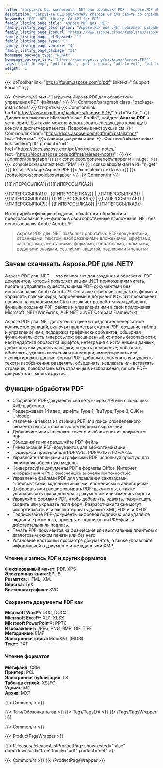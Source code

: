 ```yaml
---
title: "Загрузить DLL компонента .NET для обработки PDF | Aspose.PDF API"
description: "Загрузите DLL-библиотеку классов C# для работы со страницами PDF, изображениями, вложениями, шрифтами, закладками, аннотациями, формами, водяными знаками, безопасностью и печатью через .NET API."
keywords: "PDF .NET Library, C# API for PDF"
family_listing_page_title: "Aspose.PDF для .NET"
family_listing_page_description: "Aspose.PDF для .NET позволяет разработчикам встраивать возможности создания, обработки и преобразования PDF-документов в свои приложения .NET. Он поддерживает работу со многими популярными форматами файлов, включая PDF, XFA, TXT, HTML, PCL, XML, XPS, EPUB, TEX и форматы файлов изображений."
family_listing_page_iconurl: "https://www.aspose.cloud/templates/aspose/App_Themes/V3/images/pdf/272x272/aspose_pdf-for-net-min.png"
family_listing_page_selfHosted: "1"
family_listing_page_type: "1"
family_listing_page_venture: "4"
family_listing_page_package: "31"
homepage_package_type: "NuGet"
homepage_package_link: "https://www.nuget.org/packages/Aspose.PDF/"
tags: ['pdf-to-bmp', 'pdf-to-doc', 'pdf-to-docx', 'pdf-to-emf', 'pdf-to-epub', 'pdf-to-excel', 'pdf-to-html', 'pdf-to-jpg', 'pdf-to-latex', 'pdf-to-pdfa', 'pdf-to-png', 'pdf-to-pptx', 'pdf-to-svg', 'pdf-to-text', 'pdf-to-text', 'pdf-to-tiff', 'pdf-to-xls', 'pdf-to-xlsx', 'pdf-to-xps', 'pdfa-to-pdf', 'xml-to-pdf', 'xps-to-pdf']
weight:  1
---
```


{{< dbToolbar link="https://forum.aspose.com/c/pdf" linktext=" Support Forum " >}}

{{< Common/h2 text="Загрузите Aspose.PDF для обработки и управления PDF-файлами"  >}}
{{< Common/paragraph class="package-instructions">}}
Открытым
{{< Common/link href="https://www.nuget.org/packages/Aspose.PDF/" text="NuGet"  >}}Диспетчер пакетов в Microsoft Visual Studio®, найдите <b>Aspose.PDF</b> и установите. Вы также можете использовать следующую команду в консоли диспетчера пакетов. Подробные инструкции см.
{{< Common/link href="https://docs.aspose.com/pdf/net/installation/" text="Монтаж"  >}}страница документации.
{{< Common/release-notes-link family="pdf" product="net" href="https://docs.aspose.com/pdf/net/release-notes/" text="https://docs.aspose.com/pdf/net/release-notes/"  >}}
{{< /Common/paragraph>}}
{{< consolebox/consoleboxwrapper id="nuget" >}}
       {{< consolebox/spantext text="PM" >}}
       {{< consolebox/textarea id="nuget" >}} Install-Package Aspose.PDF {{< /consolebox/textarea >}}
{{< /consolebox/consoleboxwrapper >}}
{{< Common/hr >}}

!{{ГИПЕРССЫЛКА1}} !{{ГИПЕРССЫЛКА2}}

{{ГИПЕРССЫЛКА1}} | {{ГИПЕРССЫЛКА2}} | {{ГИПЕРССЫЛКА3}} | {{ГИПЕРССЫЛКА4}} | {{ГИПЕРССЫЛКА5}} | {{ГИПЕРССЫЛКА6}} | {{ГИПЕРССЫЛКА7}} | {{ГИПЕРССЫЛКА8}} | {{ГИПЕРССЫЛКА9}}

Интегрируйте функции создания, обработки, обработки и преобразования PDF-файлов в свои собственные приложения .NET без использования Adobe Acrobat®.

> Aspose.PDF для .NET позволяет работать с PDF-документами, страницами, текстом, изображениями, вложениями, шрифтами, закладками, аннотациями, формами, операторами, штампами, водяными знаками, ссылками, защитой, подписями и печатью.

## Зачем скачивать Aspose.PDF для .NET?

Aspose.PDF для .NET — это компонент для создания и обработки PDF-документов, который позволяет вашим .NET-приложениям читать, писать и управлять существующими PDF-документами без использования Adobe Acrobat®. Он также позволяет создавать формы и управлять полями форм, встроенными в документ PDF. Этот компонент написан на управляемом C# и позволяет разработчикам добавлять функции создания PDF-файлов и управления ими в свои приложения Microsoft .NET (WinForms, ASP.NET и .NET Compact Framework).

Aspose.PDF для .NET доступен по цене и предлагает невероятное количество функций, включая параметры сжатия PDF; создание таблиц и управление ими; поддержка графических объектов; обширная функциональность гиперссылок; расширенный контроль безопасности; нестандартная обработка шрифтов; интеграция с источниками данных; добавлять или удалять закладки; создать оглавление; добавлять, обновлять, удалять вложения и аннотации; импортировать или экспортировать данные формы PDF; добавлять, заменять или удалять текст и изображения; разделять, объединять, извлекать или вставлять страницы; преобразовывать страницы в изображения; печать PDF-документов и многое другое.

## Функции обработки PDF

- Создавайте PDF-документы «на лету» через API или с помощью XML-шаблонов.
- Поддерживает 14 ядер, шрифты Type 1, TruType, Type 3, CJK и Unicode.
- Извлечение текста из страниц PDF или поиск определенного сегмента текста с помощью регулярных выражений.
- Добавляйте или извлекайте текст и изображения из документов PDF.
- Объединяйте или разделяйте PDF-файлы.
- Линеаризация PDF-документов для веб-оптимизации.
- Поддержка проверки для PDF/A-1a, PDF/A-1b и PDF/A-2a.
- Управляйте таблицами и графиками PDF, используя простую для понимания объектную модель.
- Конвертируйте документы PDF в форматы Office, Интернет, изображения и PS с высочайшей визуальной точностью.
- Управление файлами PDF для управления закладками, гиперссылками, водяными знаками, вложениями и аннотациями.
- Шифровать или расшифровывать PDF-документы, а также устанавливать права доступа к документам или изменять пароли.
- Управляйте формами PDF, чтобы добавлять, удалять, перемещать, сводить или украшать поля форм. Разработчики также могут импортировать или экспортировать данные XML, FDF или XFDF.
- Подписывайте PDF-документы цифровой подписью или удаляйте подписи. Кроме того, проверьте, подписан ли PDF-файл и действительна ли подпись.
- Печать PDF-документов на физические или виртуальные принтеры с диалоговым окном печати или без него.
- Установите настройки просмотра документов, а также управляйте информацией о документе и метаданными XMP.

### Чтение и запись PDF и других форматов

**Фиксированный макет:** PDF, XPS\
**Электронная книга:** EPUB\
**Разметка:** HTML, XML\
**Вёрстка:** TeX\
**Векторная графика:** SVG

### Сохранить документы PDF как

**Microsoft Word®:** DOC, DOCX\
**Microsoft Excel®:** XLS, XLSX\
**Microsoft PowerPoint®:** PPTX\
**Изображение:** JPEG, PNG, BMP, GIF, TIFF\
**Метаданные:** EMF\
**Электронная книга:** MobiXML (MOBI)\
**Текст:** TXT

### Чтение форматов

**Метафайл:** CGM\
**Принтер:** PCL\
**Электронная публикация:** PS\
**Таблица стилей:** XSLFO\
**Уценка:** MD\
**Архив:** МХТ

{{< Common/hr >}}

{{< Теги/Оболочка тегов >}}
 {{< Tags/TagsList >}}
{{< /Tags/TagsWrapper >}}

{{< Common/hr >}}

{{< ProductPageWrapper >}}
<!-- ReleasesListProductPage-->
   {{< Releases/ReleasesListProductPage shownested="false"  directdownload="true" family="pdf" product="net" >}}
<!-- /ReleasesListProductPage-->
{{< Common/hr >}}
{{< /ProductPageWrapper >}}

